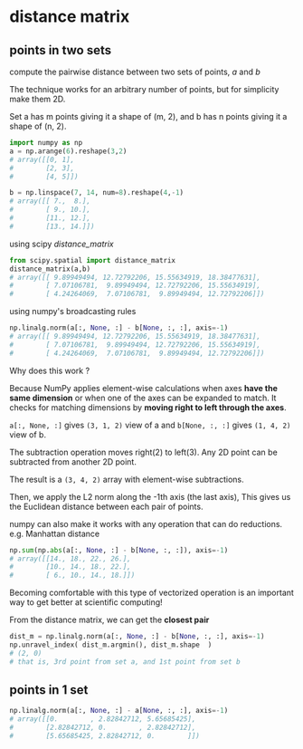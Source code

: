 # distance matrix

## points in two sets

compute the pairwise distance between two sets of points, *a* and *b*

The technique works for an arbitrary number of points, but for simplicity make them 2D.

Set a has m points giving it a shape of (m, 2), and b has n points giving it a shape of (n, 2).

```python
import numpy as np
a = np.arange(6).reshape(3,2)
# array([[0, 1],
#        [2, 3],
#        [4, 5]])

b = np.linspace(7, 14, num=8).reshape(4,-1)
# array([[ 7.,  8.],
#        [ 9., 10.],
#        [11., 12.],
#        [13., 14.]])
```

using scipy *distance_matrix*

```python
from scipy.spatial import distance_matrix
distance_matrix(a,b)
# array([[ 9.89949494, 12.72792206, 15.55634919, 18.38477631],
#        [ 7.07106781,  9.89949494, 12.72792206, 15.55634919],
#        [ 4.24264069,  7.07106781,  9.89949494, 12.72792206]])
```


using numpy's broadcasting rules

```python
np.linalg.norm(a[:, None, :] - b[None, :, :], axis=-1)
# array([[ 9.89949494, 12.72792206, 15.55634919, 18.38477631],
#        [ 7.07106781,  9.89949494, 12.72792206, 15.55634919],
#        [ 4.24264069,  7.07106781,  9.89949494, 12.72792206]])
```

Why does this work ?

Because NumPy applies element-wise calculations when axes **have the same dimension** or when one of the axes can be expanded to match. It checks for matching dimensions by **moving right to left through the axes**.

`a[:, None, :]` gives `(3, 1, 2)` view of a and `b[None, :, :]` gives  `(1, 4, 2)` view of b. 

The subtraction operation moves right(2) to left(3). Any 2D point can be subtracted from another 2D point.

The result is a `(3, 4, 2)` array with element-wise subtractions.

Then, we apply the L2 norm along the -1th axis (the last axis), This gives us the Euclidean distance between each pair of points.

numpy can also make it works with any operation that can do reductions. e.g. Manhattan distance 

```python
np.sum(np.abs(a[:, None, :] - b[None, :, :]), axis=-1)
# array([[14., 18., 22., 26.],
#        [10., 14., 18., 22.],
#        [ 6., 10., 14., 18.]])
```

Becoming comfortable with this type of vectorized operation is an important way to get better at scientific computing!


From the distance matrix, we can get the **closest pair**

```python
dist_m = np.linalg.norm(a[:, None, :] - b[None, :, :], axis=-1)
np.unravel_index( dist_m.argmin(), dist_m.shape  )
# (2, 0)
# that is, 3rd point from set a, and 1st point from set b
```

## points in 1 set

```python
np.linalg.norm(a[:, None, :] - a[None, :, :], axis=-1)
# array([[0.        , 2.82842712, 5.65685425],
#        [2.82842712, 0.        , 2.82842712],
#        [5.65685425, 2.82842712, 0.        ]])
```




